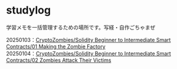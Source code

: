 # studylog
学習メモを一括管理するための場所です。写経・自作ごちゃまぜ

20250103：<a href="https://github.com/takyo-web/studylog/tree/main/CryptoZombies/Solidity%20Beginner%20to%20Intermediate%20Smart%20Contracts/01%20Making%20the%20Zombie%20Factory">CryptoZombies/Solidity Beginner to Intermediate Smart Contracts/01 Making the Zombie Factory</a><br>
20250104：<a href="https://github.com/takyo-web/studylog/tree/main/CryptoZombies/Solidity%20Beginner%20to%20Intermediate%20Smart%20Contracts/01%20Making%20the%20Zombie%20Factory">CryptoZombies/Solidity Beginner to Intermediate Smart Contracts/02 Zombies Attack Their Victims</a>

